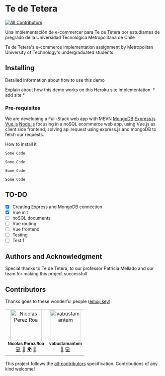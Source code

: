# Te de Tetera 
[![All Contributors](https://img.shields.io/badge/all_contributors-1-orange.svg?style=flat-square)](#contributors)

Una implementación de e-commercer para Te de Tetera por estudiantes de pregrado de la Universidad Tecnológica Metropolitana de Chile 

Te de Tetera's e-commerce implementation assignment by Metropolitan University of Technology's undergraduated students 

## Installing

Detailed information about how to use this demo

Explain about how this demo works on this Heroku site implementation. * add site *


### Pre-requisites 

We are developing a Full-Stack web app with MEVN [MongoDB](https://www.mongodb.com/) [Express.js](https://expressjs.com)  [Vue.js](https://vuejs.org/)  [Node.js](https://nodejs.org) focusing in a noSQL ecommerce web app, using Vue.js as client side frontend, solving api request using express.js and mongoDB to fetch our requests.

How to install it

```
Some Code

```
```
Some Code

```
```
Some Code

```
```
Some Code

```
## TO-DO

- [x] Creating Express and MongoDB connection 
- [x] Vue init
- [ ] noSQL documents  
- [ ] Vue routing 
- [ ] Vue frontend 
- [ ] Testing 
- [ ] Test 1

## Authors and Acknowledgment 

Special thanks to Te de Tetera, to our professor Patricia Mellado and our team for making this project successfull  

## Contributors

Thanks goes to these wonderful people ([emoji key](https://allcontributors.org/docs/en/emoji-key)):

<!-- ALL-CONTRIBUTORS-LIST:START - Do not remove or modify this section -->
<!-- prettier-ignore -->

<table>
    <tr>
        <td align="center"><a href="https://github.com/Nicolasipr"><img
                    src="https://avatars0.githubusercontent.com/u/28127021?v=4" width="100px;"
                    alt="Nicolas Perez Roa" /><br /><sub><b>Nicolas Perez Roa</b></sub></a><br /><a
                href="https://github.com/Nicolasipr/Te-de-Tetera/commits?author=Nicolasipr" title="Code">💻</a> <a
                href="#ideas-Nicolasipr" title="Ideas, Planning, & Feedback">🤔</a> <a href="#translation-Nicolasipr"
                title="Translation">🌍</a> <a href="#projectManagement-Nicolasipr" title="Project Management">📆</a>
        </td>
        <td align="center"><a href="https://github.com/vabustamantem"><img
                    src="https://avatars0.githubusercontent.com/u/33134921?v=4" width="100px;"
                    alt="vabustamantem" /><br /><sub><b>vabustamantem</b></sub></a><br /><a href="#design-vabustamantem"
                title="Design">🎨</a> <a href="https://github.com/Nicolasipr/Te-de-Tetera/commits?author=vabustamantem"
                title="Code">💻</a></td>
    </tr>
</table>

<!-- ALL-CONTRIBUTORS-LIST:END -->

This project follows the [all-contributors](https://github.com/all-contributors/all-contributors) specification. Contributions of any kind welcome!